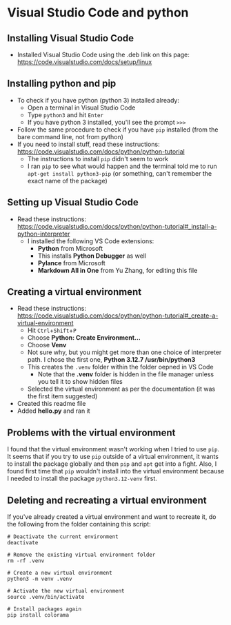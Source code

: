 # Visual Studio Code and python

## Installing Visual Studio Code
* Installed Visual Studio Code using the .deb link on this page: https://code.visualstudio.com/docs/setup/linux

## Installing python and pip
* To check if you have python (python 3) installed already:
   * Open a terminal in Visual Studio Code
   * Type `python3` and hit `Enter`
   * If you have python 3 installed, you'll see the prompt `>>>`
* Follow the same procedure to check if you have `pip` installed (from the bare command line, not from python)
* If you need to install stuff, read these instructions: https://code.visualstudio.com/docs/python/python-tutorial
   * The instructions to install `pip` didn't seem to work
   * I ran `pip` to see what would happen and the terminal told me to run `apt-get install python3-pip` (or something, can't remember the exact name of the package)

## Setting up Visual Studio Code
* Read these instructions: https://code.visualstudio.com/docs/python/python-tutorial#_install-a-python-interpreter
  * I installed the following VS Code extensions:
    * **Python** from Microsoft
    *   This installs **Python Debugger** as well
    * **Pylance** from Microsoft
    * **Markdown All in One** from Yu Zhang, for editing this file

## Creating a virtual environment
* Read these instructions: https://code.visualstudio.com/docs/python/python-tutorial#_create-a-virtual-environment
  * Hit `Ctrl`+`Shift`+`P`
  * Choose **Python: Create Environment...**
  * Choose **Venv**
  * Not sure why, but you might get more than one choice of interpreter path. I chose the first one, **Python 3.12.7 /usr/bin/python3**
  * This creates the `.venv` folder within the folder oepned in VS Code
     * Note that the **.venv** folder is hidden in the file manager unless you tell it to show hidden files
  * Selected the virtual environment as per the documentation (it was the first item suggested)
* Created this readme file
* Added **hello.py** and ran it

## Problems with the virtual environment
I found that the virtual environment wasn't working when I tried to use `pip`. It seems that if you try to use `pip` outside of a virtual environment, it wants to install the package globally and then `pip` and `apt` get into a fight.
Also, I found first time that `pip` wouldn't install into the virtual environment because I needed to install the package `python3.12-venv` first.

## Deleting and recreating a virtual environment
If you've already created a virtual environment and want to recreate it, do the following from the folder containing this script:
```
# Deactivate the current environment
deactivate

# Remove the existing virtual environment folder
rm -rf .venv

# Create a new virtual environment
python3 -m venv .venv

# Activate the new virtual environment
source .venv/bin/activate

# Install packages again
pip install colorama
```